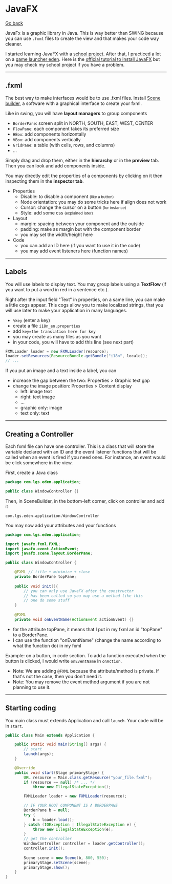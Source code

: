 # JavaFX

[Go back](../../_old#graphical-interfaces)

JavaFx is a graphic library in Java. This is way better than SWING because you can use `.fxml` files to create the view and that makes your code way cleaner.

I started learning JavaFX with a [school project](../../../special/ilo/tchat/index.md). After that, I practiced a lot on a [game launcher eden](https://github.com/lgs-games/eden).
Here is the [official tutorial to install JavaFX](https://openjfx.io/openjfx-docs/) but you may check my school project if you have a problem.

<hr class="sl">

## .fxml

The best way to make interfaces would be to use .fxml files. 
Install [Scene builder](https://gluonhq.com/products/scene-builder/), a software with a graphical interface to create your fxml.

Like in swing, you will have **layout managers** to group components

* `BorderPane`: screen split in NORTH, SOUTH, EAST, WEST, CENTER
* `FlowPane`: each component takes its preferred size
* `HBox`: add components horizontally
* `VBox`: add components vertically
* `GridPane`: a table (with cells, rows, and columns)
* ...

Simply drag and drop them, either in the **hierarchy** or in the **preview** tab. Then you can look and add components inside.

You may directly edit the properties of a components by clicking on it then inspecting them in the **inspector tab**.

* Properties
  * Disable: to disable a component <small>(like a button)</small>
  * Node orientation: you may do some tricks here if align does not work
  * Cursor: change the cursor on a button <small>(for instance)</small>
  * Style: add some css <small>(explained later)</small>
* Layout
  * margin: spacing between your component and the outside
  * padding: make as margin but with the component border
  * you may set the width/height here
* Code
  * you can add an ID here (if you want to use it in the code)
  * you may add event listeners here (function names) 

<hr class="sr">

## Labels

You will use labels to display text. You may group labels using a **TextFlow** (if you want to put a word in red in a sentence etc.).

Right after the input field "Text" in properties, on a same line, you can make a little cogs appear. This cogs allow you to make localized strings, that you will use later to make your application in many languages.

* `%key` (enter a key)
* create a file `i18n_en.properties`
* add `key=the translation here for key`
* you may create as many files as you want
* in your code, you will have to add this line (see next part)

```java
FXMLLoader loader = new FXMLLoader(resource);
loader.setResources(ResourceBundle.getBundle("i18n", locale));
// ...
```

If you put an image and a text inside a label, you can

* increase the gap between the two: Properties > Graphic text gap
* change the image position: Properties > Content display
  * left: image text
  * right: text image
  * ...
  * graphic only: image
  * text only: text

<hr class="sl">

## Creating a Controller

Each fxml file can have one controller. This is a class that will store the variable declared with an ID and the event listener functions that will be called when an event is fired if you need ones. For instance, an event would be click somewhere in the view.

First, create a Java class

```java
package com.lgs.eden.application;

public class WindowController {}
```

Then, in SceneBuilder, in the bottom-left corner, click on controller and add it

```none
com.lgs.eden.application.WindowController
```

You may now add your attributes and your functions

```java
package com.lgs.eden.application;

import javafx.fxml.FXML;
import javafx.event.ActionEvent;
import javafx.scene.layout.BorderPane;

public class WindowController {

    @FXML // title + minimize + close
    private BorderPane topPane;
    
    public void init(){
        // you can only use JavaFX after the constructor
        // has been called so you may use a method like this
        // one do some stuff    
    }
    
    @FXML
    private void onEventName(ActionEvent actionEvent) {}
```

* for the attribute topPane, it means that I put in my fxml an id "topPane" to a BorderPane.
* I can use the function "onEventName" (change the name according to what the function do) in my fxml

Example: on a button, in code section. To add a function executed when the button is clicked, I would write `onEventName` in `onAction`.

* Note: We are adding `@FXML` because the attribute/method is private. If that's not the case, then you don't need it. 
* Note: You may remove the event method argument if you are not planning to use it.

<hr class="sr">

## Starting coding

You main class must extends Application and call `launch`. Your code will be in `start`.

```java
public class Main extends Application {

    public static void main(String[] args) {
        // start
        launch(args);
    }

    @Override
    public void start(Stage primaryStage) {
        URL resource = Main.class.getResource("your_file.fxml");
        if (resource == null) /* ... */
            throw new IllegalStateException();

        FXMLLoader loader = new FXMLLoader(resource);

        // IF YOUR ROOT COMPONENT IS A BORDERPANE
        BorderPane b = null;
        try {
            b = loader.load();
        } catch (IOException | IllegalStateException e) {
            throw new IllegalStateException(e);
        }
        // get the controller
        WindowController controller = loader.getController();
        controller.init();
        
        Scene scene = new Scene(b, 800, 550);
        primaryStage.setScene(scene);
        primaryStage.show();
    }
}
```